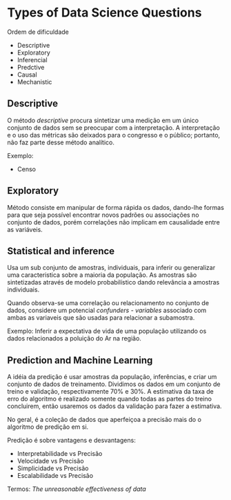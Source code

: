 # Types of Data Science Questions

Ordem de dificuldade

+ Descriptive
+ Exploratory
+ Inferencial
+ Predctive
+ Causal
+ Mechanistic

## Descriptive

O método *descriptive* procura sintetizar uma medição em um único conjunto de dados sem se preocupar com a interpretação. A interpretação e o uso das métricas são deixados para o congresso e o público; portanto, não faz parte desse método analítico.

Exemplo:

+ Censo

## Exploratory

Método consiste em manipular de forma rápida os dados, dando-lhe formas para que seja possível encontrar novos padrões ou associações no conjunto de dados, porém correlações não implicam em causalidade entre as variáveis.

## Statistical and inference

Usa um sub conjunto de amostras, individuais, para inferir ou generalizar uma caracteristica sobre a maioria da população. As amostras são sintetizadas através de modelo probabilístico dando relevância a amostras individuais.

Quando observa-se uma correlação ou relacionamento no conjunto de dados, considere um potencial *confunders - variables* associado com ambas as variaveis que são usadas para relacionar a subamostra.

Exemplo: Inferir a expectativa de vida de uma população utilizando os dados relacionados a poluição do Ar na região.

## Prediction and Machine Learning

A idéia da predição é usar amostras da população, inferências, e criar um conjunto de dados de treinamento. Dividimos os dados em um conjunto de treino e validação, respectivamente 70% e 30%. A estimativa da taxa de erro do algoritmo é realizado somente quando todas as partes do treino concluirem, então usaremos os dados da validação para fazer a estimativa.

No geral, é a coleção de dados que aperfeiçoa a precisão mais do o algoritmo de predição em si.

Predição é sobre vantagens e desvantagens:

+ Interpretabilidade vs Precisão
+ Velocidade vs Precisão
+ Simplicidade vs Precisão
+ Escalabilidade vs Precisão

Termos: *The unreasonable effectiveness of data*
